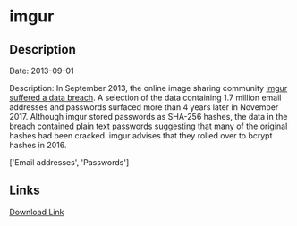 # imgur

## Description

Date: 2013-09-01

Description:
In September 2013, the online image sharing community <a href="http://www.zdnet.com/article/imgur-reveals-hackers-stole-login-data/" target="_blank" rel="noopener">imgur suffered a data breach</a>. A selection of the data containing 1.7 million email addresses and passwords surfaced more than 4 years later in November 2017. Although imgur stored passwords as SHA-256 hashes, the data in the breach contained plain text passwords suggesting that many of the original hashes had been cracked. imgur advises that they rolled over to bcrypt hashes in 2016.


['Email addresses', 'Passwords']

## Links

[Download Link](https://link-to.net/1229997/550.8156285989521/dynamic/?r=aHR0cHM6Ly93d3cubWVkaWFmaXJlLmNvbS92aWV3LzRJaHZaVGdBSG5WQU5iUS9pbWd1ci5jb20vZmlsZQ==)
